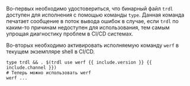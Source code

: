 Во-первых необходимо удостовериться, что бинарный файл `trdl` доступен для исполнения с помощью команды `type`. Данная команда печатает сообщение в поток вывода ошибок в случае, если `trdl` по каким-то причинам недоступен для использования, тем самым упрощая диагностику проблем в CI/CD системах.

Во-вторых необходимо активировать исполняемую команду `werf` в текущем экземпляре shell в CI/CD.

```shell
type trdl && . $(trdl use werf {{ include.version }} {{ include.channel }})
# Теперь можно использовать werf
werf ...
```

